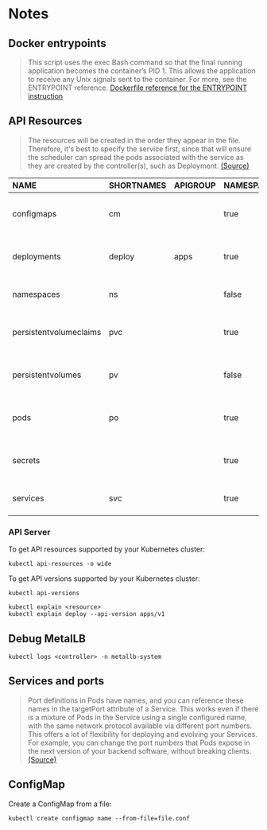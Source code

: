 # Notes

## Docker entrypoints

> This script uses the exec Bash command so that the final running application becomes the container’s PID 1. This allows the application to receive any Unix signals sent to the container. For more, see the ENTRYPOINT reference.  [Dockerfile reference for the ENTRYPOINT instruction](https://docs.docker.com/develop/develop-images/dockerfile_best-practices/#entrypoint)

## API Resources

> The resources will be created in the order they appear in the file. Therefore, it's best to specify the service first, since that will ensure the scheduler can spread the pods associated with the service as they are created by the controller(s), such as Deployment.  [(Source)](https://kubernetes.io/docs/concepts/cluster-administration/manage-deployment/)

| NAME                   | SHORTNAMES | APIGROUP | NAMESPACED | KIND                  | VERBS                                                        |
| :--------------------  | :--------- | :------- | :--------- | :-------------------- | :----------------------------------------------------------- |
| configmaps             | cm         |          | true       | ConfigMap             | [create delete deletecollection get list patch update watch] |
| deployments            | deploy     | apps     | true       | Deployment            | [create delete deletecollection get list patch update watch] |
| namespaces             | ns         |          | false      | Namespace             | [create delete get list patch update watch]                  |
| persistentvolumeclaims | pvc        |          | true       | PersistentVolumeClaim | [create delete deletecollection get list patch update watch] |
| persistentvolumes      | pv         |          | false      | PersistentVolume      | [create delete deletecollection get list patch update watch] |
| pods                   | po         |          | true       | Pod                   | [create delete deletecollection get list patch update watch] |
| secrets                |            |          | true       | Secret                | [create delete deletecollection get list patch update watch] |
| services               | svc        |          | true       | Service               | [create delete get list patch update watch]                  |

### API Server

To get API resources supported by your Kubernetes cluster:

```console
kubectl api-resources -o wide
```

To get API versions supported by your Kubernetes cluster:

```console
kubectl api-versions
```

```console
kubectl explain <resource>
kubectl explain deploy --api-version apps/v1
```

## Debug MetalLB

```console
kubectl logs <controller> -n metallb-system
```

## Services and ports

> Port definitions in Pods have names, and you can reference these names in the targetPort attribute of a Service. This works even if there is a mixture of Pods in the Service using a single configured name, with the same network protocol available via different port numbers. This offers a lot of flexibility for deploying and evolving your Services. For example, you can change the port numbers that Pods expose in the next version of your backend software, without breaking clients.  [(Source)](https://kubernetes.io/docs/concepts/services-networking/service/#defining-a-service)

## ConfigMap

Create a ConfigMap from a file:

```console
kubectl create configmap name --from-file=file.conf
```
